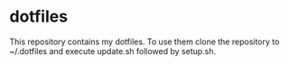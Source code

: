 # dotfiles

This repository contains my dotfiles. To use them clone the repository to
~/.dotfiles and execute update.sh followed by setup.sh.


